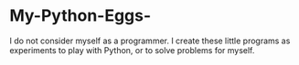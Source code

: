 # My-Python-Eggs-
I do not consider myself as a programmer. I create these little programs as experiments to play with Python, or to solve problems for myself.
